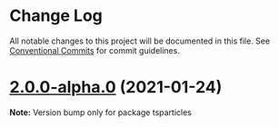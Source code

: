 # Change Log

All notable changes to this project will be documented in this file.
See [Conventional Commits](https://conventionalcommits.org) for commit guidelines.

# [2.0.0-alpha.0](https://github.com/matteobruni/tsparticles/compare/tsparticles@1.19.0-alpha.5...tsparticles@2.0.0-alpha.0) (2021-01-24)

**Note:** Version bump only for package tsparticles

